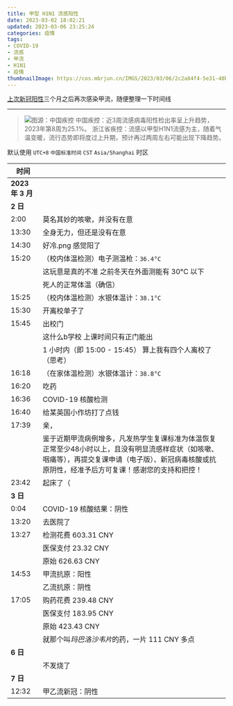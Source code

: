 ```yaml
---
title: 甲型 H1N1 流感阳性
date: 2023-03-02 18:02:21
updated: 2023-03-06 23:25:24
categories: 疫情
tags:
- COVID-19
- 流感
- 甲流
- H1N1
- 疫情
thumbnailImage: https://cos.mbrjun.cn/IMGS/2023/03/06/2c2a84f4-5e31-40b2-921c-318daa338a37.jpg
---
```

<!-- 取得 COVID-19 核酸检测结果后，本页面才会发布到网站 -->
[上次新冠阳性](https://www.mbrjun.cn/archives/468/)三个月之后再次感染甲流，随便整理一下时间线  
<!-- more -->

---
> ![图源：中国疾控](https://cos.mbrjun.cn/IMGS/2023/03/06/4b6335d0-ff42-41f9-b2cf-73e101b307cb.webp)
> 中国疾控：近3周流感病毒阳性检出率呈上升趋势，2023年第8周为25.1%。 浙江省疾控：流感以甲型H1N1流感为主，随着气温变暖，流行态势即将度过上升期，预计再过两周左右可能出现下降趋势。

默认使用 ``UTC+8`` ``中国标准时间`` ``CST`` ``Asia/Shanghai`` 时区  

|时间||
|---|---|
|**2023 年 3 月**||
|**2 日**||
|2:00|莫名其妙的咳嗽，并没有在意|
|13:30|全身无力，但还是没有在意|
|14:30|好冷.png 感觉阳了|
|15:20|（校内体温检测）电子测温枪：``36.4°C``|
||这玩意是真的不准 之前冬天在外面测能有 30°C 以下|
||死人的正常体温（确信）|
|15:25|（校内体温检测）水银体温计：``38.1°C``|
|15:30|开离校单子了|
|15:45|出校门|
||这什么b学校 上课时间只有正门能出|
||1 小时内（即 15:00 - 15:45） 算上我有四个人离校了（思考）|
|16:18|（在家体温检测）水银体温计：``38.8°C``|
|16:20|吃药|
|16:36|COVID-19 核酸检测|
|16:40|给某英国小作坊打了点钱|
|17:39|亲，|
||鉴于近期甲流病例增多，凡发热学生复课标准为体温恢复正常至少48小时以上，且没有明显流感样症状（如咳嗽、咽痛等），再提交复课申请（电子版）、新冠病毒核酸或抗原阴性，经准予后方可复课！感谢您的支持和把控！|
|23:42|起床了（|
|**3 日**||
|0:04|COVID-19 核酸结果：阴性|
|13:20|去医院了|
|13:27|检测花费 603.31 CNY|
||医保支付 23.32 CNY|
||原始 626.63 CNY|
|14:53|甲流抗原：阳性|
||乙流抗原：阴性|
|17:05|购药花费 239.48 CNY|
||医保支付 183.95 CNY|
||原始 423.43 CNY|
||就那个叫*玛巴洛沙韦片*的药，一片 111 CNY 多点|
|**6 日**||
||不发烧了|
|**7 日**||
|12:32|甲乙流新冠：阴性|
